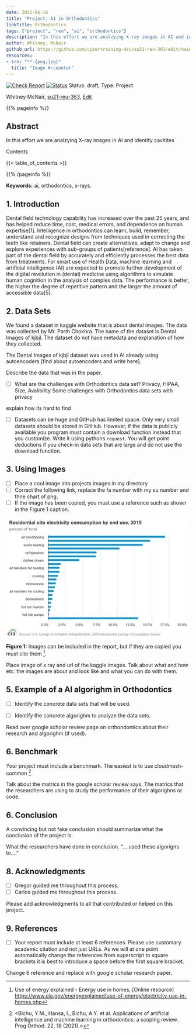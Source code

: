 ```yaml
---
date: 2021-06-16
title: "Project: AI in Orthodontics"
linkTitle: Orthodontics
tags: ["project", "reu", "ai", "orthodontics"]
description: "In this effort we are analzying X-ray images in AI and identify cavitites"
author: Whitney, McNair
github_url: https://github.com/cybertraining-dsc/su21-reu-363/edit/main/project/index.md
resources:
- src: "**.{png,jpg}"
  title: "Image #:counter"
---
```



[![Check Report](https://github.com/cybertraining-dsc/su21-reu-363/workflows/Check%20Report/badge.svg)](https://github.com/cybertraining-dsc/su21-reu-363/actions)
[![Status](https://github.com/cybertraining-dsc/su21-reu-363/workflows/Status/badge.svg)](https://github.com/cybertraining-dsc/su21-reu-363/actions)
Status: draft, Type: Project


Whitney McNair, [su21-reu-363](https://github.com/cybertraining-dsc/su21-reu-363), [Edit](https://github.com/cybertraining-dsc/su21-reu-363/blob/main/project/index.md)

{{% pageinfo %}}

## Abstract

In this effort we are analzying X-ray images in AI and identify cavitites

Contents

{{< table_of_contents >}}

{{% /pageinfo %}}

**Keywords:** ai, orthodontics, x-rays. 

## 1. Introduction

Dental field technology capability has increased over the past 25 years, and has helped reduce time, cost, medical errors, and dependence on human expertise[1]. Intelligence in orthodontics can learn, build, remember, understand and recognize designs from techniques used in correcting the teeth like retainers. Dental field can create alternatives, adapt to change and explore experiences with sub-groups of patients[reference]. AI has taken part of the dental field by accurately and efficiently processes the best data from treatments. For smart use of Health Data, machine learning and artificial intelligence (AI) are expected to promote further development of the digital revolution in (dental) medicine using algorithms to simulate human cognition in the analysis of complex data. The performance is better, the higher the degree of repetitive pattern and the larger the amount of accessible data[5].


## 2. Data Sets

We found a dataset in kaggle website that is about dental images. The data was collected by Mr. Parth Chokhra. The name of the dataset is Dental Images of kjbjl. The dataset do not have metadata and explanation of how they collected. 

The Dental Images of kjbjl dataset was used in AI already using autoencoders [find about autoencoders and write here]. 


Describe the data that was in the paper.


- [ ] What are the challenges with Orthodontics data set? Privacy, HIPAA, Size, Avalibility
Some challenges with Orthodontics data sets with privacy 


explain how its hard to find


- [ ] Datasets can be huge and GitHub has limited space. Only very small datasets should be stored in GitHub.
      However, if the data is publicly available you program must contain a download function instead that you customize.
      Write it using pythons `request`. You will get point deductions if you check-in data sets that are large and do not use
      the download function.


## 3. Using Images

- [ ] Place a cool image into projects images in my directory
- [ ] Correct the following link, replace the fa number with my su number and thne chart of png.
- [ ] If  the image has been copied, you must use a reference such as shown in the Figure 1 caption.
 
![Figure 1](https://github.com/cybertraining-dsc/fa20-523-314/raw/main/project/images/chart.png)

**Figure 1:** Images can be included in the report, but if they are copied you must cite them [^1].


Place image of x ray and url of the kaggle images. Talk about what and how etc. the images are about and look like and what you can do with them.


## 5. Example of a AI algorighm in Orthodontics

- [ ] Identify the concrete data sets that will be used.
- [ ] Identify the concrete algorighm to analyze the data sets.


Read over google scholar review page on orthondontics about their research and algorighm (if used). 


## 6. Benchmark

Your project must include a benchmark. The easiest is to use cloudmesh-common [^2]
 
 
 Talk about the matrics in the google scholar review says. The matrics that the researchers are using to study the performance of their algorighns or code.
 
 
## 6. Conclusion

A convincing but not fake conclusion should summarize what the conclusion of the project is.


What the researchers have done in conclusion. "... used these algorigns to...."


## 8. Acknowledgments

- [ ] Gregor guided me throughout this process.
- [ ] Carlos guided me throughout this process.
 
Please add acknowledgments to all that contributed or helped on this project.  

## 9. References


- [ ] Your report must include at least 6 references. Please use customary academic citation and not just URLs. As we will at 
  one point automatically change the references from superscript to square brackets it is best to introduce a space before 
  the first square bracket.

[^1]: Use of energy explained - Energy use in homes, [Online resource] 
      <https://www.eia.gov/energyexplained/use-of-energy/electricity-use-in-homes.php>
      
      
[^2]: <Bichu, Y.M., Hansa, I., Bichu, A.Y. et al. Applications of artificial intelligence and machine learning in orthodontics: a scoping review. Prog Orthod. 22, 18 (2021).>
      
      
[^3]: <DivyaSwarup,DeepakSingh,SinghSwarndeep,AhmadNaeem,SahaiRicha.Artificialintelligence(A.I.)Inorthodontics.JournalofScience,2017;7(9):304-307>
      
      
[^4]: <S. Murata, C. Lee, C. Tanikawa and S. Date, "Towards a Fully Automated Diagnostic System for Orthodontic Treatment in Dentistry," 2017 IEEE 13th International Conference on e-Science (e-Science), 2017, pp. 1-8, doi: 10.1109/eScience.2017.12.>
      
      
[^5]: Privacy Policy. American Association of Orthodontists. (n.d.).
      <https://www3.aaoinfo.org/_/privacy-policy/. >
      
      
[^6]: Gregor von Laszewski, Cloudmesh StopWatch and Benchmark from the Cloudmesh Common Library, [GitHub] 
      <https://github.com/cloudmesh/cloudmesh-common>


Change 6 reference and replace with google scholar research paper.


